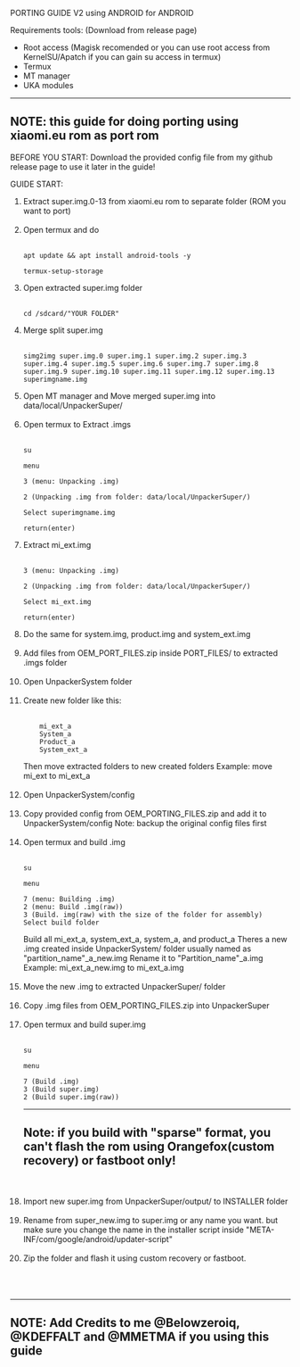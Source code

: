PORTING GUIDE V2 using ANDROID for ANDROID

Requirements tools: (Download from release page)

- Root access (Magisk recomended or you can use root access from KernelSU/Apatch if you can gain su access in termux)
- Termux
- MT manager
- UKA modules
---
NOTE: this guide for doing porting using xiaomi.eu rom as port rom
---

BEFORE YOU START:
Download the provided config file from my github release page to use it later in the guide!

GUIDE START:
1. Extract super.img.0-13 from xiaomi.eu rom to separate folder (ROM you want to port)
   <br/> <br/>
3. Open termux and do
   <br/> <br/>
    ```
    apt update && apt install android-tools -y
    ```
    ```
    termux-setup-storage
    ```
5. Open extracted super.img folder
   <br/> <br/>
    ```
    cd /sdcard/"YOUR FOLDER"
    ```
6. Merge split super.img
   <br/> <br/>
    ```
    simg2img super.img.0 super.img.1 super.img.2 super.img.3 super.img.4 super.img.5 super.img.6 super.img.7 super.img.8 super.img.9 super.img.10 super.img.11 super.img.12 super.img.13 superimgname.img
    ```
8. Open MT manager and Move merged super.img into data/local/UnpackerSuper/
   <br/> <br/>
9. Open termux to Extract .imgs
   <br/> <br/>
    ```
    su
    ```
    ```
    menu
    ```
    ```
    3 (menu: Unpacking .img)
    ```
    ```
    2 (Unpacking .img from folder: data/local/UnpackerSuper/)
    ```
    ```
    Select superimgname.img
    ```
    ```
    return(enter)
    ```
11. Extract mi_ext.img
    <br/> <br/>
    ```
    3 (menu: Unpacking .img)
    ```
    ```
    2 (Unpacking .img from folder: data/local/UnpackerSuper/)
    ```
    ```
    Select mi_ext.img
    ```
    ```
    return(enter)
    ```
12. Do the same for system.img, product.img and system_ext.img
   <br/> <br/>
13. Add files from OEM_PORT_FILES.zip inside PORT_FILES/ to extracted .imgs folder
   <br/> <br/>
14. Open UnpackerSystem folder
   <br/> <br/>
15. Create new folder like this:
    <br/> <br/>
    ```
        mi_ext_a
        System_a
        Product_a
        System_ext_a
    ```
    Then move extracted folders to new created folders Example: move mi_ext to mi_ext_a
    <br/> <br/>
16. Open UnpackerSystem/config
    <br/> <br/>
17. Copy provided config from OEM_PORTING_FILES.zip and add it to UnpackerSystem/config Note: backup the original config files first
    <br/> <br/>
18. Open termux and build .img
    <br/> <br/>
    ```
    su
    ```
    ```
    menu
    ```
    ```
    7 (menu: Building .img)
    2 (menu: Build .img(raw))
    3 (Build. img(raw) with the size of the folder for assembly)
    Select build folder
    ```
    Build all mi_ext_a, system_ext_a, system_a, and product_a
    Theres a new .img created inside UnpackerSystem/ folder usually named as "partition_name"_a_new.img
    Rename it to "Partition_name"_a.img Example: mi_ext_a_new.img to mi_ext_a.img
    <br/> <br/>
20. Move the new .img to extracted UnpackerSuper/ folder
    <br/> <br/>
21. Copy .img files from OEM_PORTING_FILES.zip into UnpackerSuper
    <br/> <br/>
22. Open termux and build super.img
    <br/> <br/>
    ```
    su
    ```
    ```
    menu
    ```
    ```
    7 (Build .img)
    3 (Build super.img)
    2 (Build super.img(raw))
    ```
    ---
    Note: if you build with "sparse" format, you can't flash the rom using Orangefox(custom recovery) or fastboot only!
    ---
    <br/> <br/>
23. Import new super.img from UnpackerSuper/output/ to INSTALLER folder
    <br/> <br/>
24. Rename from super_new.img to super.img or any name you want. but make sure you change the name in the installer script inside "META-INF/com/google/android/updater-script"
    <br/> <br/>
25. Zip the folder and flash it using custom recovery or fastboot.
    <br/> <br/>
    <br/> <br/>
---
NOTE: Add Credits to me @Belowzeroiq, @KDEFFALT and @MMETMA if you using this guide
---
